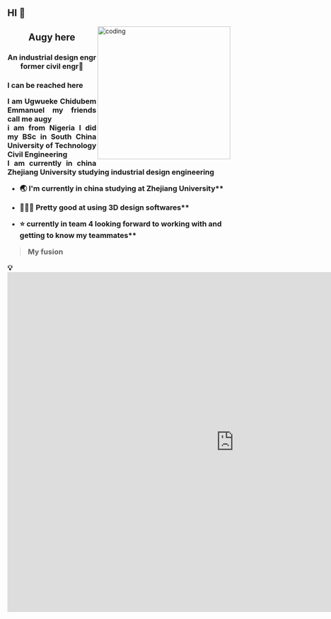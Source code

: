 <h2 align="left"> HI 👋</h2>
<img align="right" alt="coding" width="300" src="http://www.thepluspaper.com/wp-content/uploads/2016/03/3.gif">

<h2 align="center"><p> Augy here</h2> 
<h3 align="center">An industrial design engr former civil engr🤌
<h3 align="left"><p>I can be reached here

<p style= 'text-align: justify;'>
I am Ugwueke Chidubem Emmanuel my friends call me augy <br> i am from Nigeria I did my BSc in South China University of Technology Civil Engineering <br> I am currently in china Zhejiang University studying industrial design engineering</p>



- 🌏 I'm currently in china studying at Zhejiang University**

- 👨🏾‍💻 Pretty good at using 3D design softwares**

- ⭐ currently in team 4 looking forward to working with and getting to know my teammates**

> My fusion
</p>
💡<iframe src="https://myhub.autodesk360.com/ue2fba46f/shares/public/SH9285eQTcf875d3c53903b9d04fb3842395?mode=embed" width="1024" height="768" allowfullscreen="true" webkitallowfullscreen="true" mozallowfullscreen="true"  frameborder="0"></iframe>